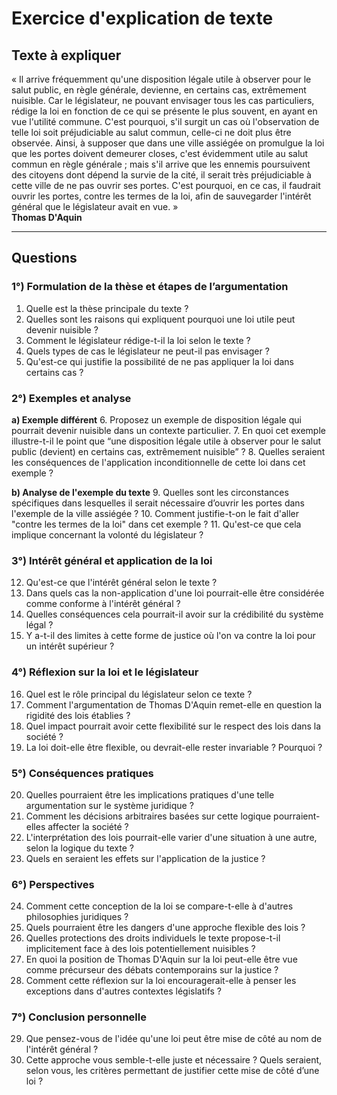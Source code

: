 # Exercice d'explication de texte

## Texte à expliquer
« Il arrive fréquemment qu'une disposition légale utile à observer pour le salut public, en règle générale, devienne, en certains cas, extrêmement nuisible. Car le législateur, ne pouvant envisager tous les cas particuliers, rédige la loi en fonction de ce qui se présente le plus souvent, en ayant en vue l'utilité commune. C'est pourquoi, s'il surgit un cas où l'observation de telle loi soit préjudiciable au salut commun, celle-ci ne doit plus être observée. Ainsi, à supposer que dans une ville assiégée on promulgue la loi que les portes doivent demeurer closes, c'est évidemment utile au salut commun en règle générale ; mais s'il arrive que les ennemis poursuivent des citoyens dont dépend la survie de la cité, il serait très préjudiciable à cette ville de ne pas ouvrir ses portes. C'est pourquoi, en ce cas, il faudrait ouvrir les portes, contre les termes de la loi, afin de sauvegarder l'intérêt général que le législateur avait en vue. »  
**Thomas D'Aquin**

---

## Questions

### 1°) Formulation de la thèse et étapes de l’argumentation
1. Quelle est la thèse principale du texte ?
2. Quelles sont les raisons qui expliquent pourquoi une loi utile peut devenir nuisible ?
3. Comment le législateur rédige-t-il la loi selon le texte ?
4. Quels types de cas le législateur ne peut-il pas envisager ?
5. Qu'est-ce qui justifie la possibilité de ne pas appliquer la loi dans certains cas ?

### 2°) Exemples et analyse
**a) Exemple différent**
6. Proposez un exemple de disposition légale qui pourrait devenir nuisible dans un contexte particulier.
7. En quoi cet exemple illustre-t-il le point que “une disposition légale utile à observer pour le salut public (devient) en certains cas, extrêmement nuisible” ?
8. Quelles seraient les conséquences de l'application inconditionnelle de cette loi dans cet exemple ?

**b) Analyse de l'exemple du texte**
9. Quelles sont les circonstances spécifiques dans lesquelles il serait nécessaire d’ouvrir les portes dans l'exemple de la ville assiégée ?
10. Comment justifie-t-on le fait d'aller "contre les termes de la loi" dans cet exemple ?
11. Qu'est-ce que cela implique concernant la volonté du législateur ?

### 3°) Intérêt général et application de la loi
12. Qu'est-ce que l'intérêt général selon le texte ?
13. Dans quels cas la non-application d'une loi pourrait-elle être considérée comme conforme à l'intérêt général ?
14. Quelles conséquences cela pourrait-il avoir sur la crédibilité du système légal ?
15. Y a-t-il des limites à cette forme de justice où l'on va contre la loi pour un intérêt supérieur ?

### 4°) Réflexion sur la loi et le législateur
16. Quel est le rôle principal du législateur selon ce texte ?
17. Comment l'argumentation de Thomas D'Aquin remet-elle en question la rigidité des lois établies ?
18. Quel impact pourrait avoir cette flexibilité sur le respect des lois dans la société ?
19. La loi doit-elle être flexible, ou devrait-elle rester invariable ? Pourquoi ?

### 5°) Conséquences pratiques
20. Quelles pourraient être les implications pratiques d'une telle argumentation sur le système juridique ?
21. Comment les décisions arbitraires basées sur cette logique pourraient-elles affecter la société ?
22. L'interprétation des lois pourrait-elle varier d'une situation à une autre, selon la logique du texte ? 
23. Quels en seraient les effets sur l'application de la justice ?

### 6°) Perspectives
24. Comment cette conception de la loi se compare-t-elle à d'autres philosophies juridiques ?
25. Quels pourraient être les dangers d'une approche flexible des lois ?
26. Quelles protections des droits individuels le texte propose-t-il implicitement face à des lois potentiellement nuisibles ?
27. En quoi la position de Thomas D'Aquin sur la loi peut-elle être vue comme précurseur des débats contemporains sur la justice ?
28. Comment cette réflexion sur la loi encouragerait-elle à penser les exceptions dans d'autres contextes législatifs ?

### 7°) Conclusion personnelle
29. Que pensez-vous de l'idée qu'une loi peut être mise de côté au nom de l'intérêt général ?
30. Cette approche vous semble-t-elle juste et nécessaire 
?  Quels seraient, selon vous, les critères permettant de justifier cette mise de côté d’une loi ?